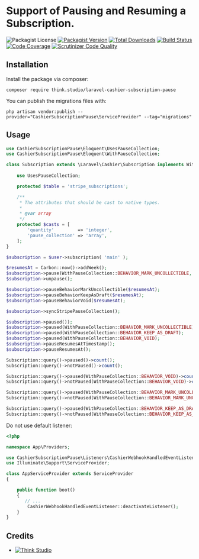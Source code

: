 # Support of Pausing and Resuming a Subscription.

![Packagist License](https://img.shields.io/packagist/l/think.studio/laravel-cashier-subscription-pause?color=%234dc71f)
[![Packagist Version](https://img.shields.io/packagist/v/think.studio/laravel-cashier-subscription-pause)](https://packagist.org/packages/think.studio/laravel-cashier-subscription-pause)
[![Total Downloads](https://img.shields.io/packagist/dt/think.studio/laravel-cashier-subscription-pause)](https://packagist.org/packages/think.studio/laravel-cashier-subscription-pause)
[![Build Status](https://scrutinizer-ci.com/g/dev-think-one/laravel-cashier-subscription-pause/badges/build.png?b=main)](https://scrutinizer-ci.com/g/dev-think-one/laravel-cashier-subscription-pause/build-status/main)
[![Code Coverage](https://scrutinizer-ci.com/g/dev-think-one/laravel-cashier-subscription-pause/badges/coverage.png?b=main)](https://scrutinizer-ci.com/g/dev-think-one/laravel-cashier-subscription-pause/?branch=main)
[![Scrutinizer Code Quality](https://scrutinizer-ci.com/g/dev-think-one/laravel-cashier-subscription-pause/badges/quality-score.png?b=main)](https://scrutinizer-ci.com/g/dev-think-one/laravel-cashier-subscription-pause/?branch=main)

## Installation

Install the package via composer:

```shell
composer require think.studio/laravel-cashier-subscription-pause
```

You can publish the migrations files with:

```shell
php artisan vendor:publish --provider="CashierSubscriptionPause\ServiceProvider" --tag="migrations"
```

## Usage

```php
use CashierSubscriptionPause\Eloquent\UsesPauseCollection;
use CashierSubscriptionPause\Eloquent\WithPauseCollection;

class Subscription extends \Laravel\Cashier\Subscription implements WithPauseCollection {
    
    use UsesPauseCollection;

    protected $table = 'stripe_subscriptions';

    /**
     * The attributes that should be cast to native types.
     *
     * @var array
     */
    protected $casts = [
        'quantity'         => 'integer',
        'pause_collection' => 'array',
    ];
}
```

```php
$subscription = $user->subscription( 'main' );

$resumesAt = Carbon::now()->addWeek();
$subscription->pause(WithPauseCollection::BEHAVIOR_MARK_UNCOLLECTIBLE, $resumesAt);
$subscription->unpause();

$subscription->pauseBehaviorMarkUncollectible($resumesAt);
$subscription->pauseBehaviorKeepAsDraft($resumesAt);
$subscription->pauseBehaviorVoid($resumesAt);

$subscription->syncStripePauseCollection();

$subscription->paused());
$subscription->paused(WithPauseCollection::BEHAVIOR_MARK_UNCOLLECTIBLE);
$subscription->paused(WithPauseCollection::BEHAVIOR_KEEP_AS_DRAFT);
$subscription->paused(WithPauseCollection::BEHAVIOR_VOID);
$subscription->pauseResumesAtTimestamp();
$subscription->pauseResumesAt();
```

```php
Subscription::query()->paused()->count();
Subscription::query()->notPaused()->count();

Subscription::query()->paused(WithPauseCollection::BEHAVIOR_VOID)->count();
Subscription::query()->notPaused(WithPauseCollection::BEHAVIOR_VOID)->count();

Subscription::query()->paused(WithPauseCollection::BEHAVIOR_MARK_UNCOLLECTIBLE)->count();
Subscription::query()->notPaused(WithPauseCollection::BEHAVIOR_MARK_UNCOLLECTIBLE)->count();

Subscription::query()->paused(WithPauseCollection::BEHAVIOR_KEEP_AS_DRAFT)->count();
Subscription::query()->notPaused(WithPauseCollection::BEHAVIOR_KEEP_AS_DRAFT)->count();
```

Do not use default listener:

```php
<?php

namespace App\Providers;

use CashierSubscriptionPause\Listeners\CashierWebhookHandledEventListener;
use Illuminate\Support\ServiceProvider;

class AppServiceProvider extends ServiceProvider
{

    public function boot()
    {
       // ...
        CashierWebhookHandledEventListener::deactivateListener();
    }
}
```

## Credits

- [![Think Studio](https://yaroslawww.github.io/images/sponsors/packages/logo-think-studio.png)](https://think.studio/)
